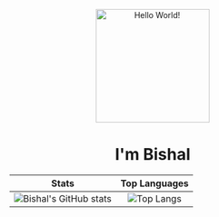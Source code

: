 <p align="center">
<img src="https://media.tenor.com/f4eKzaPOZUYAAAAd/rz-ds-project.gif" height=200/ alt="Hello World!" />
</p>

<h1 align="center">I'm Bishal</h1>

<!--
- 🌱 I’m currently learning **CPU Emulation**

- 💬 Ask me about **wxWidgets, JavaFX, CMake, OpenCV, YOLO-V5, OpenAI Gym**  
-->
<!--
<p align="left" style="font-size: 1.6em;">Languages and Tools:
    <span style="float:right;">
        <a href="https://www.python.org" target="_blank" rel="noreferrer"> 
            <img src="https://raw.githubusercontent.com/devicons/devicon/master/icons/python/python-original.svg" alt="python" width="40" height="40"/> 
        </a>
        <a href="https://pandas.pydata.org/" target="_blank" rel="noreferrer"> 
            <img src="https://raw.githubusercontent.com/devicons/devicon/2ae2a900d2f041da66e950e4d48052658d850630/icons/pandas/pandas-original.svg" alt="pandas" width="40" height="40"/> 
        </a> 
        <a href="https://opencv.org/" target="_blank" rel="noreferrer"> 
            <img src="https://www.vectorlogo.zone/logos/opencv/opencv-icon.svg" alt="opencv" width="40" height="40"/> 
        </a>  
        <a href="https://www.cprogramming.com/" target="_blank" rel="noreferrer"> 
            <img src="https://raw.githubusercontent.com/devicons/devicon/master/icons/c/c-original.svg" alt="c" width="40" height="40"/>
        </a>
        <a href="https://www.w3schools.com/cpp/" target="_blank" rel="noreferrer"> 
            <img src="https://raw.githubusercontent.com/devicons/devicon/master/icons/cplusplus/cplusplus-original.svg" alt="cplusplus" width="40" height="40"/> 
        </a>
        <a href="https://cmake.org/" target="_blank" rel="noreferrer"> 
            <img src="https://www.vectorlogo.zone/logos/cmake/cmake-icon.svg" alt="cmake" width="40" height="40"/> 
        </a>
        <a href="https://www.wxwidgets.org/" target="_blank" rel="noreferrer"> 
            <img src="https://upload.wikimedia.org/wikipedia/commons/b/bb/WxWidgets.svg" alt="wx_widgets" width="40" height="40"/> 
        </a>
        <a href="https://www.java.com" target="_blank" rel="noreferrer"> 
            <img src="https://raw.githubusercontent.com/devicons/devicon/master/icons/java/java-original.svg" alt="java" width="40" height="40"/> 
        </a>
        <a href="https://openjfx.io/" target="_blank" rel="noreferrer"> 
            <img src="https://upload.wikimedia.org/wikipedia/en/thumb/c/cc/JavaFX_Logo.png/180px-JavaFX_Logo.png" alt="javafx" width="80" height="40"/> 
        </a>
        <a href="https://kotlinlang.org" target="_blank" rel="noreferrer"> 
            <img src="https://www.vectorlogo.zone/logos/kotlinlang/kotlinlang-icon.svg" alt="kotlin" width="40" height="40"/> 
        </a>
        <a href="https://www.w3.org/html/" target="_blank" rel="noreferrer"> 
            <img src="https://raw.githubusercontent.com/devicons/devicon/master/icons/html5/html5-original-wordmark.svg" alt="html5" width="40" height="40"/> 
        </a>  
        <a href="https://www.w3schools.com/css/" target="_blank" rel="noreferrer"> 
            <img src="https://raw.githubusercontent.com/devicons/devicon/master/icons/css3/css3-original-wordmark.svg" alt="css3" width="40" height="40"/> 
        </a>
        <a href="https://developer.mozilla.org/en-US/docs/Web/JavaScript" target="_blank" rel="noreferrer"> 
            <img src="https://raw.githubusercontent.com/devicons/devicon/master/icons/javascript/javascript-original.svg" alt="javascript" width="40" height="40"/> 
        </a> 
        <a href="https://www.typescriptlang.org/" target="_blank" rel="noreferrer"> 
            <img src="https://raw.githubusercontent.com/devicons/devicon/master/icons/typescript/typescript-original.svg" alt="typescript" width="40" height="40"/> 
        </a>
        <a href="https://reactjs.org/" target="_blank" rel="noreferrer"> 
            <img src="https://raw.githubusercontent.com/devicons/devicon/master/icons/react/react-original-wordmark.svg" alt="react" width="40" height="40"/> 
        </a>  
        <a href="https://www.linux.org/" target="_blank" rel="noreferrer"> 
            <img src="https://raw.githubusercontent.com/devicons/devicon/master/icons/linux/linux-original.svg" alt="linux" width="40" height="40"/> 
        </a>
        <a href="https://www.gnu.org/software/bash/" target="_blank" rel="noreferrer"> 
            <img src="https://upload.wikimedia.org/wikipedia/commons/4/4b/Bash_Logo_Colored.svg" alt="bash" width="40" height="40"/> 
        </a>
        <a href="https://git-scm.com/" target="_blank" rel="noreferrer"> 
            <img src="https://www.vectorlogo.zone/logos/git-scm/git-scm-icon.svg" alt="git" width="40" height="40"/> 
        </a>
        <a href="https://www.sqlite.org/" target="_blank" rel="noreferrer"> 
            <img src="https://www.vectorlogo.zone/logos/sqlite/sqlite-icon.svg" alt="sqlite" width="40" height="40"/> 
        </a>
    </span>
</p>
___
-->


| Stats | Top Languages |
| :---: | :-----------: |
| ![Bishal's GitHub stats](https://github-readme-stats.vercel.app/api?username=earthperson-001&hide=stars&count_private=true&show_icons=true&theme=transparent)  | ![Top Langs](https://github-readme-stats.vercel.app/api/top-langs/?username=earthperson-001&langs_count=5&layout=compact&theme=transparent) |
